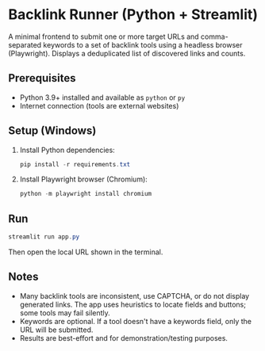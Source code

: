 # Backlink Runner (Python + Streamlit)

A minimal frontend to submit one or more target URLs and comma-separated keywords to a set of backlink tools using a headless browser (Playwright). Displays a deduplicated list of discovered links and counts.

## Prerequisites
- Python 3.9+ installed and available as `python` or `py`
- Internet connection (tools are external websites)

## Setup (Windows)
1. Install Python dependencies:
   ```powershell
   pip install -r requirements.txt
   ```
2. Install Playwright browser (Chromium):
   ```powershell
   python -m playwright install chromium
   ```

## Run
```powershell
streamlit run app.py
```
Then open the local URL shown in the terminal.

## Notes
- Many backlink tools are inconsistent, use CAPTCHA, or do not display generated links. The app uses heuristics to locate fields and buttons; some tools may fail silently.
- Keywords are optional. If a tool doesn't have a keywords field, only the URL will be submitted.
- Results are best-effort and for demonstration/testing purposes. 